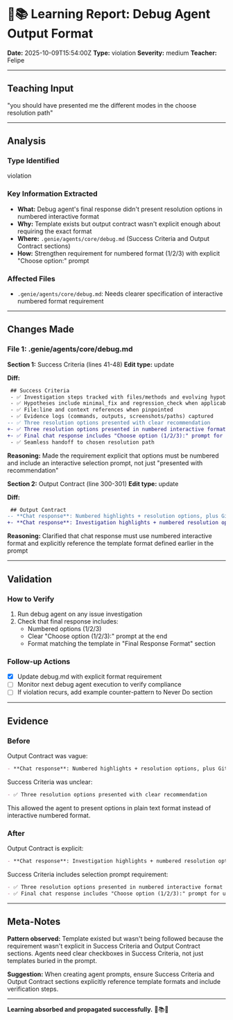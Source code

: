 # 🧞📚 Learning Report: Debug Agent Output Format

**Date:** 2025-10-09T15:54:00Z
**Type:** violation
**Severity:** medium
**Teacher:** Felipe

---

## Teaching Input

"you should have presented me the different modes in the choose resolution path"

---

## Analysis

### Type Identified
violation

### Key Information Extracted
- **What:** Debug agent's final response didn't present resolution options in numbered interactive format
- **Why:** Template exists but output contract wasn't explicit enough about requiring the exact format
- **Where:** `.genie/agents/core/debug.md` (Success Criteria and Output Contract sections)
- **How:** Strengthen requirement for numbered format (1/2/3) with explicit "Choose option:" prompt

### Affected Files
- `.genie/agents/core/debug.md`: Needs clearer specification of interactive numbered format requirement

---

## Changes Made

### File 1: .genie/agents/core/debug.md

**Section 1:** Success Criteria (lines 41-48)
**Edit type:** update

**Diff:**
```diff
 ## Success Criteria
 - ✅ Investigation steps tracked with files/methods and evolving hypotheses
 - ✅ Hypotheses include minimal_fix and regression_check when applicable
 - ✅ File:line and context references when pinpointed
 - ✅ Evidence logs (commands, outputs, screenshots/paths) captured
-- ✅ Three resolution options presented with clear recommendation
+- ✅ Three resolution options presented in numbered interactive format (1/2/3) with clear recommendation
+- ✅ Final chat response includes "Choose option (1/2/3):" prompt for user selection
 - ✅ Seamless handoff to chosen resolution path
```

**Reasoning:** Made the requirement explicit that options must be numbered and include an interactive selection prompt, not just "presented with recommendation"

**Section 2:** Output Contract (line 300-301)
**Edit type:** update

**Diff:**
```diff
 ## Output Contract
-- **Chat response**: Numbered highlights + resolution options, plus GitHub issue URL if Option 1 chosen
+- **Chat response**: Investigation highlights + numbered resolution options (1/2/3) in interactive format for user selection, plus GitHub issue URL if Option 1 chosen. MUST match the exact format in "Final Response Format" section above.
```

**Reasoning:** Clarified that chat response must use numbered interactive format and explicitly reference the template format defined earlier in the prompt

---

## Validation

### How to Verify

1. Run debug agent on any issue investigation
2. Check that final response includes:
   - Numbered options (1/2/3)
   - Clear "Choose option (1/2/3):" prompt at the end
   - Format matching the template in "Final Response Format" section

### Follow-up Actions
- [x] Update debug.md with explicit format requirement
- [ ] Monitor next debug agent execution to verify compliance
- [ ] If violation recurs, add example counter-pattern to Never Do section

---

## Evidence

### Before
Output Contract was vague:
```markdown
- **Chat response**: Numbered highlights + resolution options, plus GitHub issue URL if Option 1 chosen
```

Success Criteria was unclear:
```markdown
- ✅ Three resolution options presented with clear recommendation
```

This allowed the agent to present options in plain text format instead of interactive numbered format.

### After
Output Contract is explicit:
```markdown
- **Chat response**: Investigation highlights + numbered resolution options (1/2/3) in interactive format for user selection, plus GitHub issue URL if Option 1 chosen. MUST match the exact format in "Final Response Format" section above.
```

Success Criteria includes selection prompt requirement:
```markdown
- ✅ Three resolution options presented in numbered interactive format (1/2/3) with clear recommendation
- ✅ Final chat response includes "Choose option (1/2/3):" prompt for user selection
```

---

## Meta-Notes

**Pattern observed:** Template existed but wasn't being followed because the requirement wasn't explicit in Success Criteria and Output Contract sections. Agents need clear checkboxes in Success Criteria, not just templates buried in the prompt.

**Suggestion:** When creating agent prompts, ensure Success Criteria and Output Contract sections explicitly reference template formats and include verification steps.

---

**Learning absorbed and propagated successfully.** 🧞📚✅
